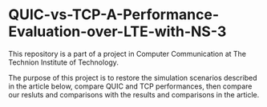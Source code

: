 # QUIC-vs-TCP-A-Performance-Evaluation-over-LTE-with-NS-3
This repository is a part of a project in Computer Communication at The Technion Institute of Technology.

The purpose of this project is to restore the simulation scenarios described in the article below, compare QUIC and TCP performances, then compare our resluts and comparisons with the results and comparisons in the article.
